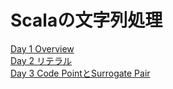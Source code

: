 # Scalaの文字列処理
<a href="https://github.com/ynupc/scalastringcourse/blob/master/doc/day1/README.md">Day 1 Overview</a><br>
<a href="https://github.com/ynupc/scalastringcourse/blob/master/doc/day2/README.md">Day 2 リテラル</a><br>
<a href="https://github.com/ynupc/scalastringcourse/blob/master/doc/day3/README.md">Day 3 Code PointとSurrogate Pair</a><br>
